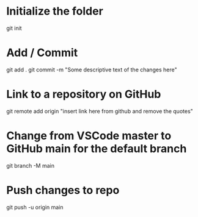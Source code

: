 # Initialize the folder
git init

# Add / Commit
git add .
git commit -m "Some descriptive text of the changes here"

# Link to a repository on GitHub
git remote add origin "insert link here from github and remove the quotes"

# Change from VSCode master to GitHub main for the default branch
git branch -M main

# Push changes to repo
git push -u origin main